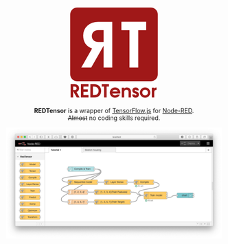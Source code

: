 <p align="center">
  <img src="./images/red_tensor_logo.png">
  <br/>
  <br/>
  <b>REDTensor</b> is a wrapper of <a href="https://js.tensorflow.org" target="_blank">TensorFlow.js</a> for <a href="https://nodered.org" target="_blank">Node-RED</a>. <br/><strike>Almost</strike> no coding skills required.
</p>

<p align="center">
<img src="./images/red-tensor-example.png">
</p>
